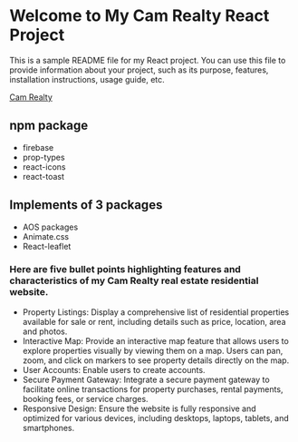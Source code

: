 # Welcome to My Cam Realty React Project

This is a sample README file for my React project. You can use this file to provide information about your project, such as its purpose, features, installation instructions, usage guide, etc.

[Cam Realty](https://b9a9-cam-realty.web.app/)

## npm package

- firebase
- prop-types
- react-icons
- react-toast

## Implements of 3 packages

- AOS packages
- Animate.css
- React-leaflet

### Here are five bullet points highlighting features and characteristics of my Cam Realty real estate residential website.

- Property Listings: Display a comprehensive list of residential properties available for sale or rent, including details such as price, location, area and photos.
- Interactive Map: Provide an interactive map feature that allows users to explore properties visually by viewing them on a map. Users can pan, zoom, and click on markers to see property details directly on the map.
- User Accounts: Enable users to create accounts.
- Secure Payment Gateway: Integrate a secure payment gateway to facilitate online transactions for property purchases, rental payments, booking fees, or service charges.
- Responsive Design: Ensure the website is fully responsive and optimized for various devices, including desktops, laptops, tablets, and smartphones.